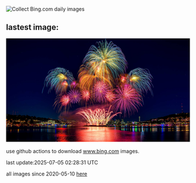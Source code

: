 ![Collect Bing.com daily images](https://github.com/counter2015/bing-daily-images/workflows/Collect%20Bing.com%20daily%20images/badge.svg)
## lastest image:
![](images/img.jpg)

use github actions to download www.bing.com images.

last update:2025-07-05 02:28:31 UTC

all images since 2020-05-10 [here](https://github.com/counter2015/bing-daily-images/tree/master/images) 
